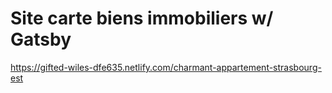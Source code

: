 # Site carte biens immobiliers w/ Gatsby

https://gifted-wiles-dfe635.netlify.com/charmant-appartement-strasbourg-est
